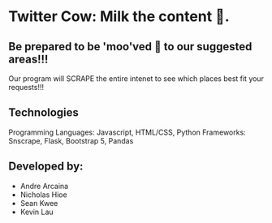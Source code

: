 # Twitter Cow: Milk the content 🥛.

## Be prepared to be 'moo'ved 🐄 to our suggested areas!!!

Our program will SCRAPE the entire intenet to see which places best fit your requests!!!

## Technologies
Programming Languages: Javascript, HTML/CSS, Python
Frameworks: Snscrape, Flask, Bootstrap 5, Pandas

## Developed by:
* Andre Arcaina 
* Nicholas Hioe
* Sean Kwee
* Kevin Lau

